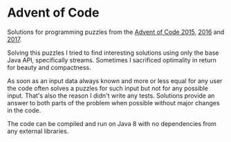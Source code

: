 # Advent of Code

Solutions for programming puzzles from the <a href='http://adventofcode.com/2015'>Advent of Code 2015</a>, <a href='http://adventofcode.com/2016'>2016</a> and <a href='http://adventofcode.com/2017'>2017</a>.

Solving this puzzles I tried to find interesting solutions using only the base Java API, specifically streams. Sometimes I sacrificed optimality in return for beauty and compactness.

As soon as an input data always known and more or less equal for any user the code often solves a puzzles for such input but not for any possible input. That's also the reason I didn't write any tests. Solutions provide an answer to both parts of the problem when possible without major changes in the code.

The code can be compiled and run on Java 8 with no dependencies from any external libraries.
